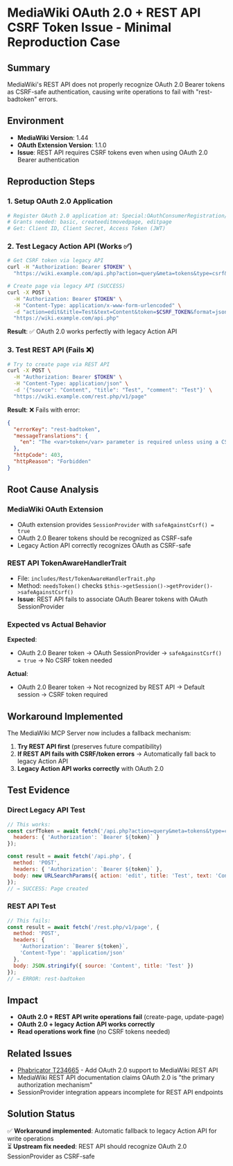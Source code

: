 # MediaWiki OAuth 2.0 + REST API CSRF Token Issue - Minimal Reproduction Case

## Summary
MediaWiki's REST API does not properly recognize OAuth 2.0 Bearer tokens as CSRF-safe authentication, causing write operations to fail with "rest-badtoken" errors.

## Environment
- **MediaWiki Version**: 1.44 
- **OAuth Extension Version**: 1.1.0
- **Issue**: REST API requires CSRF tokens even when using OAuth 2.0 Bearer authentication

## Reproduction Steps

### 1. Setup OAuth 2.0 Application
```bash
# Register OAuth 2.0 application at: Special:OAuthConsumerRegistration/propose/oauth2
# Grants needed: basic, createeditmovedpage, editpage
# Get: Client ID, Client Secret, Access Token (JWT)
```

### 2. Test Legacy Action API (Works ✅)
```bash
# Get CSRF token via legacy API
curl -H "Authorization: Bearer $TOKEN" \
  "https://wiki.example.com/api.php?action=query&meta=tokens&type=csrf&format=json"

# Create page via legacy API (SUCCESS)
curl -X POST \
  -H "Authorization: Bearer $TOKEN" \
  -H "Content-Type: application/x-www-form-urlencoded" \
  -d "action=edit&title=Test&text=Content&token=$CSRF_TOKEN&format=json" \
  "https://wiki.example.com/api.php"
```

**Result**: ✅ OAuth 2.0 works perfectly with legacy Action API

### 3. Test REST API (Fails ❌)
```bash
# Try to create page via REST API
curl -X POST \
  -H "Authorization: Bearer $TOKEN" \
  -H "Content-Type: application/json" \
  -d '{"source": "Content", "title": "Test", "comment": "Test"}' \
  "https://wiki.example.com/rest.php/v1/page"
```

**Result**: ❌ Fails with error:
```json
{
  "errorKey": "rest-badtoken",
  "messageTranslations": {
    "en": "The <var>token</var> parameter is required unless using a CSRF-safe authentication method."
  },
  "httpCode": 403,
  "httpReason": "Forbidden"
}
```

## Root Cause Analysis

### MediaWiki OAuth Extension
- OAuth extension provides `SessionProvider` with `safeAgainstCsrf() = true`
- OAuth 2.0 Bearer tokens should be recognized as CSRF-safe
- Legacy Action API correctly recognizes OAuth as CSRF-safe

### REST API TokenAwareHandlerTrait  
- File: `includes/Rest/TokenAwareHandlerTrait.php`
- Method: `needsToken()` checks `$this->getSession()->getProvider()->safeAgainstCsrf()`
- **Issue**: REST API fails to associate OAuth Bearer tokens with OAuth SessionProvider

### Expected vs Actual Behavior

**Expected**: 
- OAuth 2.0 Bearer token → OAuth SessionProvider → `safeAgainstCsrf() = true` → No CSRF token needed

**Actual**:
- OAuth 2.0 Bearer token → Not recognized by REST API → Default session → CSRF token required

## Workaround Implemented

The MediaWiki MCP Server now includes a fallback mechanism:

1. **Try REST API first** (preserves future compatibility)
2. **If REST API fails with CSRF/token errors** → Automatically fall back to legacy Action API
3. **Legacy Action API works correctly** with OAuth 2.0 

## Test Evidence

### Direct Legacy API Test
```javascript
// This works:
const csrfToken = await fetch('/api.php?action=query&meta=tokens&type=csrf&format=json', {
  headers: { 'Authorization': `Bearer ${token}` }
});

const result = await fetch('/api.php', {
  method: 'POST', 
  headers: { 'Authorization': `Bearer ${token}` },
  body: new URLSearchParams({ action: 'edit', title: 'Test', text: 'Content', token: csrfToken })
});
// → SUCCESS: Page created
```

### REST API Test  
```javascript
// This fails:
const result = await fetch('/rest.php/v1/page', {
  method: 'POST',
  headers: { 
    'Authorization': `Bearer ${token}`,
    'Content-Type': 'application/json' 
  },
  body: JSON.stringify({ source: 'Content', title: 'Test' })
});
// → ERROR: rest-badtoken
```

## Impact
- **OAuth 2.0 + REST API write operations fail** (create-page, update-page)
- **OAuth 2.0 + legacy Action API works correctly**
- **Read operations work fine** (no CSRF tokens needed)

## Related Issues
- [Phabricator T234665](https://phabricator.wikimedia.org/T234665) - Add OAuth 2.0 support to MediaWiki REST API
- MediaWiki REST API documentation claims OAuth 2.0 is "the primary authorization mechanism"
- SessionProvider integration appears incomplete for REST API endpoints

## Solution Status
✅ **Workaround implemented**: Automatic fallback to legacy Action API for write operations  
⏳ **Upstream fix needed**: REST API should recognize OAuth 2.0 SessionProvider as CSRF-safe